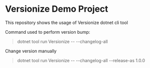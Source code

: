 # Versionize Demo Project

This repository shows the usage of Versionize dotnet cli tool

Command used to perform version bump:

> dotnet tool run Versionize -- --changelog-all

Change version manually

> dotnet tool run Versionize -- --changelog-all --release-as 1.0.0